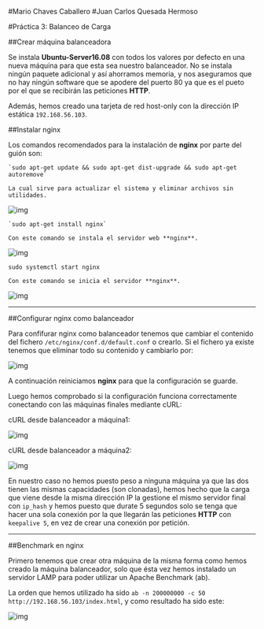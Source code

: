 #Mario Chaves Caballero
#Juan Carlos Quesada Hermoso

#Práctica 3: Balanceo de Carga

##Crear máquina balanceadora

Se instala **Ubuntu-Server16.08** con todos los valores por defecto en una nueva máquina para que esta sea nuestro balanceador. No se instala ningún paquete adicional y así ahorramos memoria, y nos aseguramos que no hay ningún software que se apodere del puerto 80 ya que es el pueto por el que se recibirán las peticiones **HTTP**.

Además, hemos creado una tarjeta de red host-only con la dirección IP estática `192.168.56.103`.

##Instalar nginx

Los comandos recomendados para la instalación de **nginx** por parte del guión son:

    `sudo apt-get update && sudo apt-get dist-upgrade && sudo apt-get autoremove`
    
    La cual sirve para actualizar el sistema y eliminar archivos sin utilidades.

![img]()

    `sudo apt-get install nginx`

    Con este comando se instala el servidor web **nginx**.

![img]()

`sudo systemctl start nginx`

    Con este comando se inicia el servidor **nginx**.

![img]()


------------------------------------------------------------------------------------------

##Configurar nginx como balanceador

Para confifurar nginx como balanceador tenemos que cambiar el contenido del fichero `/etc/nginx/conf.d/default.conf` o crearlo. Si el fichero ya existe tenemos que eliminar todo su contenido y cambiarlo por:


![img]()


A continuación reiniciamos **nginx** para que la configuración se guarde.

Luego hemos comprobado si la configuración funciona correctamente conectando con las máquinas finales mediante cURL:

cURL desde balanceador a máquina1:

![img]()

cURL desde balanceador a máquina2:

![img]()

En nuestro caso no hemos puesto peso a ninguna máquina ya que las dos tienen las mismas capacidades (son clonadas), hemos hecho que la carga que viene desde la misma dirección IP la gestione el mismo servidor final con `ip_hash` y hemos puesto que durate 5 segundos solo se tenga que hacer una sola conexión por la que llegarán las peticiones **HTTP** con `keepalive 5`, en vez de crear una conexión por petición.



------------------------------------------------------------------------------------------

##Benchmark en nginx

Primero tenemos que crear otra máquina de la misma forma como hemos creado la máquina balanceador, solo que ésta vez hemos instalado un servidor LAMP para poder utilizar un Apache Benchmark (ab).

La orden que hemos utilizado ha sido `ab -n 200000000 -c 50 http://192.168.56.103/index.html`, y como resultado ha sido este:

![img]()





